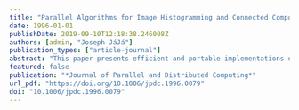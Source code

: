 ```yaml
---
title: "Parallel Algorithms for Image Histogramming and Connected Components with an Experimental Study"
date: 1996-01-01
publishDate: 2019-09-10T12:18:38.246008Z
authors: [admin, "Joseph JáJá"]
publication_types: ["article-journal"]
abstract: "This paper presents efficient and portable implementations of two useful primitives in image processing algorithms, histogramming and connected components. Our general framework is a single-address space, distributed memory programming model. We use efficient techniques for distributing and coalescing data as well as efficient combinations of task and data parallelism. Our connected components algorithm uses a novel approach for parallel merging which performs drastically limited updating during iterative steps, and concludes with a total consistency update at the final step. The algorithms have been coded in SPLIT-C and run on a variety of platforms. Our experimental results are consistent with the theoretical analysis and provide the best known execution times for these two primitives, even when compared with machine-specific implementations."
featured: false
publication: "*Journal of Parallel and Distributed Computing*"
url_pdf: "https://doi.org/10.1006/jpdc.1996.0079"
doi: "10.1006/jpdc.1996.0079"
---
```



